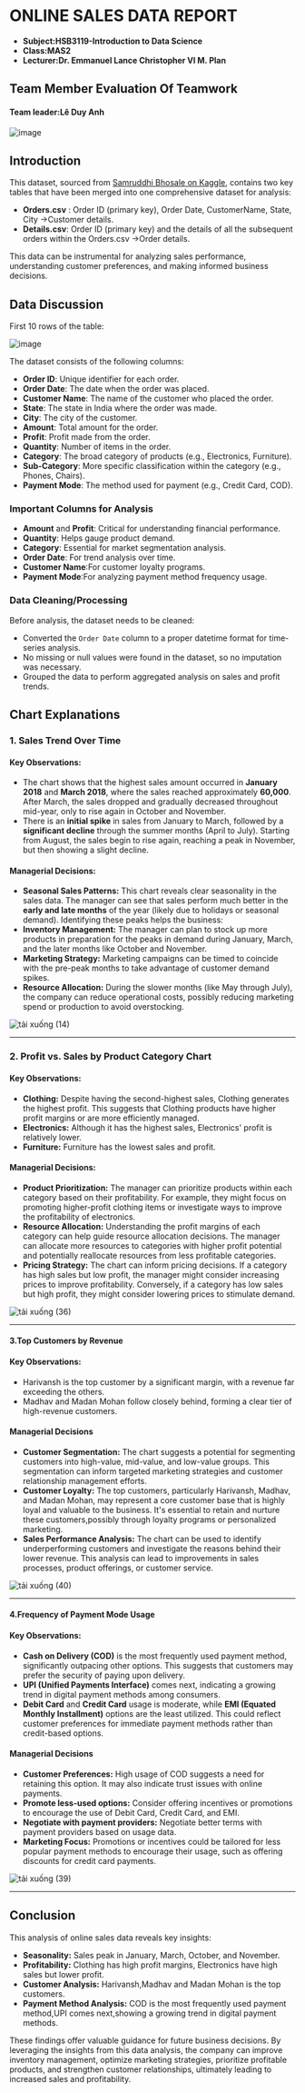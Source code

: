 # ONLINE SALES DATA REPORT
- **Subject:HSB3119-Introduction to Data Science**
- **Class:MAS2**
- **Lecturer:Dr. Emmanuel Lance Christopher VI M. Plan**

## Team Member Evaluation Of Teamwork
#### Team leader:Lê Duy Anh
![image](https://github.com/user-attachments/assets/812c2abc-d115-4d1d-a7e2-f228d2f04462)


## Introduction

This dataset, sourced from [Samruddhi Bhosale on Kaggle](https://www.kaggle.com), contains two key tables that have been merged into one comprehensive dataset for analysis:
- **Orders.csv** :
Order ID (primary key), Order Date, CustomerName, State, City ->Customer details.
- **Details.csv**:
Order ID (primary key) and the details of all the subsequent orders within the Orders.csv ->Order details.

This data can be instrumental for analyzing sales performance, understanding customer preferences, and making informed business decisions.

## Data Discussion

First 10 rows of the table:

![image](https://github.com/user-attachments/assets/83f3622a-4176-4274-bb53-581221cb72df)



The dataset consists of the following columns:

- **Order ID**: Unique identifier for each order.
- **Order Date**: The date when the order was placed.
- **Customer Name**: The name of the customer who placed the order.
- **State**: The state in India where the order was made.
- **City**: The city of the customer.
- **Amount**: Total amount for the order.
- **Profit**: Profit made from the order.
- **Quantity**: Number of items in the order.
- **Category**: The broad category of products (e.g., Electronics, Furniture).
- **Sub-Category**: More specific classification within the category (e.g., Phones, Chairs).
- **Payment Mode**: The method used for payment (e.g., Credit Card, COD).

### Important Columns for Analysis

- **Amount** and **Profit**: Critical for understanding financial performance.
- **Quantity**: Helps gauge product demand.
- **Category**: Essential for market segmentation analysis.
- **Order Date**: For trend analysis over time.
- **Customer Name**:For customer loyalty programs.
- **Payment Mode**:For analyzing payment method frequency usage.

### Data Cleaning/Processing

Before analysis, the dataset needs to be cleaned:
- Converted the `Order Date` column to a proper datetime format for time-series analysis.
- No missing or null values were found in the dataset, so no imputation was necessary.
- Grouped the data to perform aggregated analysis on sales and profit trends.


## Chart Explanations

### 1. Sales Trend Over Time  
#### Key Observations:
- The chart shows that the highest sales amount occurred in **January 2018** and **March 2018**, where the sales reached approximately **60,000**. After March, the sales dropped and gradually decreased throughout mid-year, only to rise again in October and November.
- There is an **initial spike** in sales from January to March, followed by a **significant decline** through the summer months (April to July). Starting from August, the sales begin to rise again, reaching a peak in November, but then showing a slight decline.
  
#### Managerial Decisions:
- **Seasonal Sales Patterns:** This chart reveals clear seasonality in the sales data. The manager can see that sales perform much better in the **early and late months** of the year (likely due to holidays or seasonal demand). Identifying these peaks helps the business:
- **Inventory Management:** The manager can plan to stock up more products in preparation for the peaks in demand during January, March, and the later months like October and November.
- **Marketing Strategy:** Marketing campaigns can be timed to coincide with the pre-peak months to take advantage of customer demand spikes.
- **Resource Allocation:** During the slower months (like May through July), the company can reduce operational costs, possibly reducing marketing spend or production to avoid overstocking.

![tải xuống (14)](https://github.com/user-attachments/assets/fcf0114c-89c1-4385-b743-ecc827d4745a)

---

### 2. Profit vs. Sales by Product Category Chart
#### Key Observations:
- **Clothing:** Despite having the second-highest sales, Clothing generates the highest profit. This suggests that Clothing products have higher profit margins or are more efficiently managed.
- **Electronics:** Although it has the highest sales, Electronics' profit is relatively lower. 
- **Furniture:** Furniture has the lowest sales and profit.

#### Managerial Decisions:
- **Product Prioritization:** The manager can prioritize products within each category based on their profitability. For example, they might focus on promoting higher-profit clothing items or investigate ways to improve the profitability of electronics.
- **Resource Allocation:** Understanding the profit margins of each category can help guide resource allocation decisions. The manager can allocate more resources to categories with higher profit potential and potentially reallocate resources from less profitable categories.
- **Pricing Strategy:** The chart can inform pricing decisions. If a category has high sales but low profit, the manager might consider increasing prices to improve profitability. Conversely, if a category has low sales but high profit, they might consider lowering prices to stimulate demand.
  
![tải xuống (36)](https://github.com/user-attachments/assets/e59833ee-a34a-4a84-b70c-2f9fac4e0721)

---
#### 3.Top Customers by Revenue

#### Key Observations:
- Harivansh is the top customer by a significant margin, with a revenue far exceeding the others.
- Madhav and Madan Mohan follow closely behind, forming a clear tier of high-revenue customers.
  
#### Managerial Decisions
- **Customer Segmentation:** The chart suggests a potential for segmenting customers into high-value, mid-value, and low-value groups. This segmentation can inform targeted marketing strategies and customer relationship management efforts.
- **Customer Loyalty:** The top customers, particularly Harivansh, Madhav, and Madan Mohan, may represent a core customer base that is highly loyal and valuable to the business. It's essential to retain and nurture these customers,possibly through loyalty programs or personalized marketing.
- **Sales Performance Analysis:** The chart can be used to identify underperforming customers and investigate the reasons behind their lower revenue. This analysis can lead to improvements in sales processes, product offerings, or customer service.
  
![tải xuống (40)](https://github.com/user-attachments/assets/30330c44-bec2-4184-97a7-1c49ff184e3e)

---
#### 4.Frequency of Payment Mode Usage

#### Key Observations:
- **Cash on Delivery (COD)** is the most frequently used payment method, significantly outpacing other options. This suggests that customers may prefer the security of paying upon delivery.
- **UPI (Unified Payments Interface)** comes next, indicating a growing trend in digital payment methods among consumers.
- **Debit Card** and **Credit Card** usage is moderate, while **EMI (Equated Monthly Installment)** options are the least utilized. This could reflect customer preferences for immediate payment methods rather than credit-based options.
  
#### Managerial Decisions
- **Customer Preferences:** High usage of COD suggests a need for retaining this option. It may also indicate trust issues with online payments.
- **Promote less-used options:** Consider offering incentives or promotions to encourage the use of Debit Card, Credit Card, and EMI.
- **Negotiate with payment providers:** Negotiate better terms with payment providers based on usage data.
- **Marketing Focus:** Promotions or incentives could be tailored for less popular payment methods to encourage their usage, such as offering discounts for credit card payments.
  
![tải xuống (39)](https://github.com/user-attachments/assets/34a5b6f2-10f3-42ea-be82-75f7734ed6cb)

---

## Conclusion

This analysis of online sales data reveals key insights:

* **Seasonality:** Sales peak in January, March, October, and November.
* **Profitability:** Clothing has high profit margins, Electronics have high sales but lower profit.
* **Customer Analysis:** Harivansh,Madhav and Madan Mohan is the top customers.
* **Payment Method Analysis:** COD is the most frequently used payment method,UPI comes next,showing a growing trend in digital payment methods.

These findings offer valuable guidance for future business decisions. By leveraging the insights from this data analysis, the company can improve inventory management, optimize marketing strategies, prioritize profitable products, and strengthen customer relationships, ultimately leading to increased sales and profitability.

